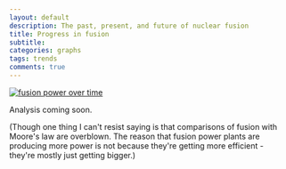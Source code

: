 ```yaml
---
layout: default
description: The past, present, and future of nuclear fusion
title: Progress in fusion
subtitle: 
categories: graphs
tags: trends
comments: true
---
```


[![fusion power over time](http://fti.neep.wisc.edu/neep602/LEC26/IMAGES/fig33.GIF)](http://fti.neep.wisc.edu/neep602/lecture26.html)

Analysis coming soon.

(Though one thing I can't resist saying is that comparisons of fusion with Moore's law are overblown. The reason that fusion power plants are producing more power is not because they're getting more efficient - they're mostly just getting bigger.)